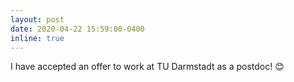 ```yaml
---
layout: post
date: 2020-04-22 15:59:00-0400
inline: true
---
```


I have accepted an offer to work at TU Darmstadt as a postdoc! 😊

